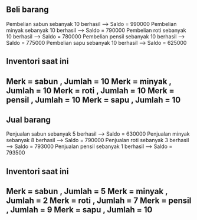 Beli barang
----------
Pembelian sabun sebanyak 10 berhasil --> Saldo = 990000
Pembelian minyak sebanyak 10 berhasil --> Saldo = 790000
Pembelian roti sebanyak 10 berhasil --> Saldo = 780000
Pembelian pensil sebanyak 10 berhasil --> Saldo = 775000
Pembelian sapu sebanyak 10 berhasil --> Saldo = 625000

Inventori saat ini
----------
Merk = sabun , Jumlah = 10
Merk = minyak , Jumlah = 10
Merk = roti , Jumlah = 10
Merk = pensil , Jumlah = 10
Merk = sapu , Jumlah = 10
----------

Jual barang
----------
Penjualan sabun sebanyak 5 berhasil --> Saldo = 630000
Penjualan minyak sebanyak 8 berhasil --> Saldo = 790000
Penjualan roti sebanyak 3 berhasil --> Saldo = 793000
Penjualan pensil sebanyak 1 berhasil --> Saldo = 793500

Inventori saat ini
----------
Merk = sabun , Jumlah = 5
Merk = minyak , Jumlah = 2
Merk = roti , Jumlah = 7
Merk = pensil , Jumlah = 9
Merk = sapu , Jumlah = 10
----------
